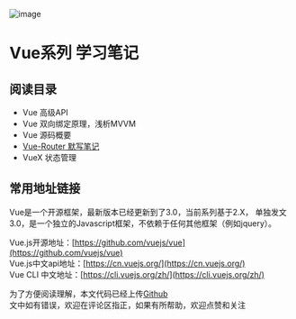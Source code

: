 ![image](https://github.com/SandySY/vue-notes/static/images/logo.jpg)

# Vue系列 **学习笔记**

## 阅读目录
-  Vue 高级API
-  Vue 双向绑定原理，浅析MVVM
-  Vue 源码概要
-  [Vue-Router 默写笔记](https://github.com/SandySY/vue-notes/tree/master/recode-vue-router/)
-  VueX 状态管理

##  常用地址链接
Vue是一个开源框架，最新版本已经更新到了3.0，当前系列基于2.X， 单独发文3.0，是一个独立的Javascript框架，不依赖于任何其他框架（例如jquery）。

Vue.js开源地址：[https://github.com/vuejs/vue](https://github.com/vuejs/vue)     
Vue.js中文api地址：[https://cn.vuejs.org/](https://cn.vuejs.org/)      
Vue CLI 中文地址：[https://cli.vuejs.org/zh/](https://cli.vuejs.org/zh/)


为了方便阅读理解，本文代码已经上传[Github](https://github.com/SandySY/vue-notes)  
文中如有错误，欢迎在评论区指正，如果有所帮助，欢迎点赞和关注
